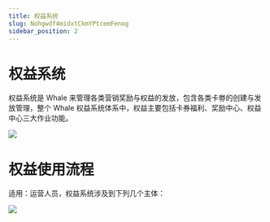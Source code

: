 ```yaml
---
title: 权益系统
slug: Nohgwdf4midxtCkmYPtcemFenog
sidebar_position: 2
---
```



# 权益系统

权益系统是 Whale 来管理各类营销奖励与权益的发放，包含各类卡劵的创建与发放管理，整个 Whale 权益系统体系中，权益主要包括卡券福利、奖励中心、权益中心三大作业功能。

<img src="/assets/FGISbmAjpoYBRnxQMi7cHR9bnOA.jpeg" src-width="1354" src-height="414" align="center"/>

# **权益使用流程**

适用：运营人员，权益系统涉及到下列几个主体：

<img src="/assets/U3DBb2alnosrtqx3mrrctrt3nKb.jpeg" src-width="1734" src-height="2634" align="center"/>

